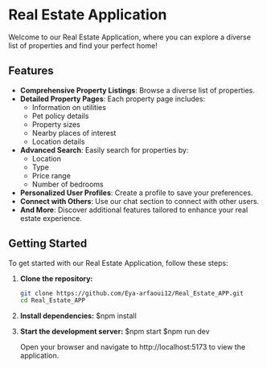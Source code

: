 # Real Estate Application

Welcome to our Real Estate Application, where you can explore a diverse list of properties and find your perfect home!

## Features

- **Comprehensive Property Listings**: Browse a diverse list of properties.
- **Detailed Property Pages**: Each property page includes:
  - Information on utilities
  - Pet policy details
  - Property sizes
  - Nearby places of interest
  - Location details
- **Advanced Search**: Easily search for properties by:
  - Location
  - Type
  - Price range
  - Number of bedrooms
- **Personalized User Profiles**: Create a profile to save your preferences.
- **Connect with Others**: Use our chat section to connect with other users.
- **And More**: Discover additional features tailored to enhance your real estate experience.

## Getting Started

To get started with our Real Estate Application, follow these steps:

1. **Clone the repository:**
   ```bash
   git clone https://github.com/Eya-arfaoui12/Real_Estate_APP.git
   cd Real_Estate_APP

2. **Install dependencies:**
   $npm install

3. **Start the development server:**
   $npm start
   $npm run dev

   Open your browser and navigate to http://localhost:5173 to view the application.
